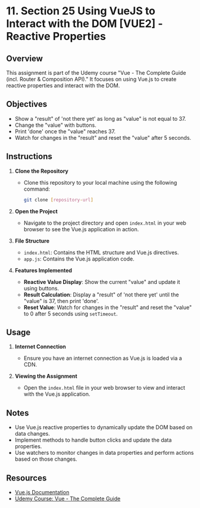 # 11. Section 25 Using VueJS to Interact with the DOM [VUE2] - Reactive Properties

## Overview

This assignment is part of the Udemy course "Vue - The Complete Guide (incl. Router & Composition API)." It focuses on using Vue.js to create reactive properties and interact with the DOM.

## Objectives

- Show a "result" of 'not there yet' as long as "value" is not equal to 37.
- Change the "value" with buttons.
- Print 'done' once the "value" reaches 37.
- Watch for changes in the "result" and reset the "value" after 5 seconds.

## Instructions

1. **Clone the Repository**
   - Clone this repository to your local machine using the following command:
     ```bash
     git clone [repository-url]
     ```

2. **Open the Project**
   - Navigate to the project directory and open `index.html` in your web browser to see the Vue.js application in action.

3. **File Structure**
   - `index.html`: Contains the HTML structure and Vue.js directives.
   - `app.js`: Contains the Vue.js application code.

4. **Features Implemented**
   - **Reactive Value Display**: Show the current "value" and update it using buttons.
   - **Result Calculation**: Display a "result" of 'not there yet' until the "value" is 37, then print 'done'.
   - **Reset Value**: Watch for changes in the "result" and reset the "value" to 0 after 5 seconds using `setTimeout`.

## Usage

1. **Internet Connection**
   - Ensure you have an internet connection as Vue.js is loaded via a CDN.

2. **Viewing the Assignment**
   - Open the `index.html` file in your web browser to view and interact with the Vue.js application.

## Notes

- Use Vue.js reactive properties to dynamically update the DOM based on data changes.
- Implement methods to handle button clicks and update the data properties.
- Use watchers to monitor changes in data properties and perform actions based on those changes.

## Resources

- [Vue.js Documentation](https://vuejs.org/guide/introduction.html)
- [Udemy Course: Vue - The Complete Guide](https://www.udemy.com/course/vuejs-2-the-complete-guide/)
